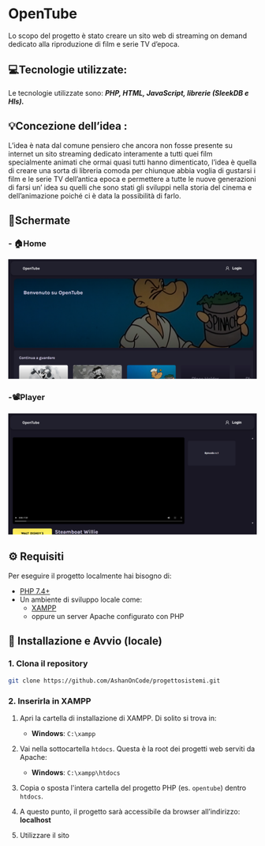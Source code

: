# OpenTube

Lo scopo del progetto è stato creare un sito web di streaming on demand dedicato
alla riproduzione di film e serie TV d’epoca.

## 💻Tecnologie utilizzate:

Le tecnologie utilizzate sono: ***PHP, HTML, JavaScript, librerie (SleekDB e Hls).***

## 💡Concezione dell’idea :
L’idea è nata dal comune pensiero che ancora non fosse presente su internet un
sito streaming dedicato interamente a tutti quei film specialmente animati che ormai
quasi tutti hanno dimenticato, l’idea è quella di creare una sorta di libreria comoda
per chiunque abbia voglia di gustarsi i film e le serie TV dell’antica epoca e
permettere a tutte le nuove generazioni di farsi un’ idea su quelli che sono stati gli
sviluppi nella storia del cinema e dell’animazione poiché ci è data la possibilità di
farlo.


## 📸Schermate

### - 🏠Home
![alt](/res/screenshots/home.png)

### -📽️Player
![alt](/res/screenshots/player.png)


## ⚙️ Requisiti

Per eseguire il progetto localmente hai bisogno di:

- [PHP 7.4+](https://www.php.net/downloads.php)
- Un ambiente di sviluppo locale come:
  - [XAMPP](https://www.apachefriends.org/index.html)
  - oppure un server Apache configurato con PHP

## 🧰 Installazione e Avvio (locale)

### 1. Clona il repository

```bash
git clone https://github.com/AshanOnCode/progettosistemi.git
```
### 2. Inserirla in XAMPP

1. Apri la cartella di installazione di XAMPP. Di solito si trova in:

   - **Windows**: `C:\xampp`

2. Vai nella sottocartella `htdocs`. Questa è la root dei progetti web serviti da Apache:

   - **Windows**: `C:\xampp\htdocs`

3. Copia o sposta l'intera cartella del progetto PHP (es. `opentube`) dentro `htdocs`.

4. A questo punto, il progetto sarà accessibile da browser all’indirizzo:
**localhost**

5. Utilizzare il sito
